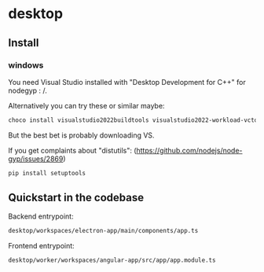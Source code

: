 # desktop

## Install

### windows

You need Visual Studio installed with "Desktop Development for C++" for nodegyp : /.

Alternatively you can try these or similar maybe:

```sh
choco install visualstudio2022buildtools visualstudio2022-workload-vctools
```

But the best bet is probably downloading VS.

If you get complaints about "distutils":
(https://github.com/nodejs/node-gyp/issues/2869)

```sh
pip install setuptools
```

## Quickstart in the codebase

Backend entrypoint:
```sh
desktop/workspaces/electron-app/main/components/app.ts
```

Frontend entrypoint:
```sh
desktop/worker/workspaces/angular-app/src/app/app.module.ts
```
